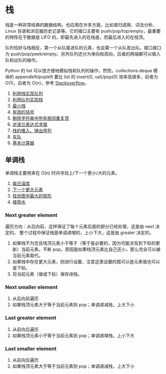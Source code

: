# 栈

栈是一种非常经典的数据结构，也应用在许多方面，比如递归调用、词法分析、Linux 目录和浏览器历史记录等。它的接口主要有 push/pop/top/empty，最重要的特性在于数据是 LIFO 的，即最先进入的在栈底，而最后进入的在栈顶。

队列恰好与栈相反，第一个从队尾进队的元素，也会第一个从队首出队。接口接口为 push/pop/peek/empty。另外队列还分为单向和双向，后者的两端都可以做入队和出队的操作。

Python 的 list 可以很方便地模拟栈和队列的操作，然而，collections.deque 模块的 appendleft/popleft 要比 list 的 insert(0, val)/pop(0) 效率高很多，前者为 O(1)，后者为 O(n)，参考 [Stackoverflow](https://stackoverflow.com/questions/23487307/python-deque-vs-list-performance-comparison)。

1. [利用栈实现队列](stacks_for_queue.py)
2. [利用队列实现栈](queues_for_stack.py)
3. [最小栈](min_stack.py)
4. [有效的括号](valid_parentheses.py)
5. [删除字符串中所有相邻重复项](remove_duplicates.py)
6. [逆波兰表达式求值](rpn.py)
7. [栈的推入、弹出序列](validate_stack_seq.py)
8. [车队](car_fleet.py)
9. [基本计算器](calculator.py)

## 单调栈

单调栈主要用来在 O(n) 时间寻找上/下一个更小/大的元素。

1. [每日温度](daily_temperatures.py)
2. [下一个更大元素](next_greater_element.py)
3. [柱状图中最大的矩形](largest_rectangle.py)
4. [接雨水](algorithms/dynamic_programming/trapping_rain_water.py)

### Next greater element

遍历方向：从后向前，这样保证了每个元素后面的部分已经处理，这是由 next 决定的。
整个过程中保证栈是单调递增的，上小下大，这是由 greater 决定的。

1. 如果栈不为空且栈顶元素小于等于（等于是必要的，因为可能涉及到下标的更新）当前元素，不断 pop。原因是如果栈顶元素比自己还小，那么完全可以被当前元素取代。
2. 如果栈中存在更大元素，则进行设置，注意这里设置的既可以是元素值也可以是下标。
3. 将当前元素（值或下标）保存进栈。

### Next smaller element

1. 从后向前遍历
2. 如果栈顶元素大于等于当前元素则 pop；单调递减栈，上大下小

### Last greater element

1. 从前向后遍历
2. 如果栈顶元素小于等于当前元素则 pop；单调递增栈，上小下大

### Last smaller element

1. 从前向后遍历
2. 如果栈顶元素大于等于当前元素则 pop；单调递减栈，上大下小
